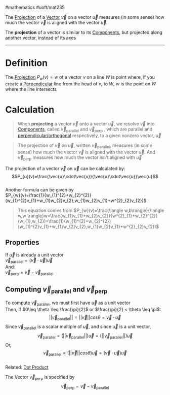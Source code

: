 #mathematics #uoft/mat235 

The [Projection](.md) of a [Vector](../MAT223%20Notes/Vector.md) $\vec{v}$ on a vector $\vec{u}$ measures (in some sense) how much the vector $\vec{v}$ is aligned with the vector $\vec{u}$.

The **projection** of a vector is similar to its [Components](../MAT223%20Notes/Components.md), but projected along another vector, instead of its axes


---
# Definition
The [Projection](.md) $P_{w}(v)=w$ of a vector $v$ on a line $W$ is point where, if you create a [Perpendicular](Perpendicular.md) line from the head of $v$, to $W$, $w$ is the point on $W$ where the line intersects 

# Calculation
>When **projecting** a vector $\vec{v}$ onto a vector $\vec{u}$, we resolve $\vec{v}$ into [Components](../MAT223%20Notes/Components.md), called $\vec{v}_{\text{parallel}}$  and $\vec{v}_{\text{perp}}$ , which are parallel and [perpendicular/orthogonal](../MAT223%20Notes/Orthogonal.md) respectively, to a given nonzero vector, $\vec{u}$

>The projection of $\vec{v}$ on $\vec{u}$, written $\vec{v}_{\text{parallel}}$, measures (in some sense) how much the vector $\vec{v}$ is aligned with the vector $\vec{u}$. And $\vec{v}_{\text{perp}}$ measures how much the vector isn't aligned with $\vec{u}$

The projection of a vector $\vec v$ on $\vec u$ can be calculated by: $$P_{u}(v)=\frac{\vec{u}\cdot\vec{v}}{\vec{u}\cdot\vec{u}}\vec{u}$$  
Another formula can be given by  
	$P_{w}(v)=\frac{1}{w_{1}^{2}+w_{2}^{2}}(w_{1}^{2}v_{1}+w_{1}w_{2}v_{2},w_{1}w_{2}v_{1}+w^{2}_{2}v_{2})$ 

> This equation comes from $P_{w}(v)=\frac{\langle w,b\rangle}{\langle w,w \rangle}w=\frac{w_{1}v_{1}+w_{2}v_{2}}{w^{2}_{1}+w_{2}^{2}}(w_{1},w_{2})=\frac{1}{w_{1}^{2}+w_{2}^{2}}(w_{1}^{2}v_{1}+w_{1}w_{2}v_{2},w_{1}w_{2}v_{1}+w^{2}_{2}v_{2})$

## Properties
If $\vec u$ is already a unit vector  
	$\vec v_{\text{parallel}}=(\vec v\cdot \vec u)\vec u$  
	And:  
	$\vec{v}_\text{perp}=\vec v - \vec{v}_\text{parallel}$


## Computing $\vec{v}_\text{parallel}$ and $\vec{v}_\text{perp}$
To compute $\vec{v}_{\text{parallel}}$, we must first have $\vec{u}$ as a unit vector  
Then, if $0\leq \theta \leq \frac{\pi}{2}$ or $\frac{\pi}{2} < \theta \leq \pi$: $$||\vec{v}_{\text{parallel}}||=||\vec{v}||cos\theta=\vec{v}\cdot\vec{u}$$Since $\vec{v}_\text{parallel}$ is a scalar multiple of $\vec{u}$, and since $\vec{u}$ is a unit vector, $$\vec{v}_\text{parallel}=(||\vec{v}_{\text{parallel}}||)\vec{u}=(||\vec{v}_{\text{parallel}}||)\vec{u}$$Or,  
$$\vec{v}_\text{parallel}=(||\vec{v}||cos\theta )\vec{u}=(\vec{v}\cdot\vec{u})\vec{u}$$  
Related: [Dot Product](../MAT223%20Notes/Dot%20Product.md) 

The Vector $\vec{v}_\text{perp}$ is specified by $$\vec{v}_\text{perp}=\vec{v}-\vec{v}_\text{parallel}$$
